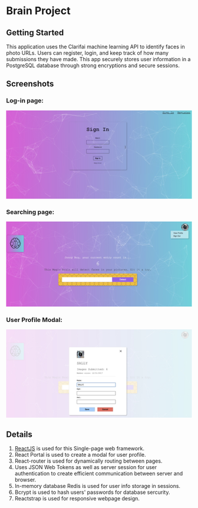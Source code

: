 # Brain Project

## Getting Started

This application uses the Clarifai machine learning API to identify faces in photo URLs. Users can register, login, and keep track of how many submissions they have made. This app securely stores user information in a PostgreSQL database through strong encryptions and secure sessions.

## Screenshots
### Log-in page: 
<img src="https://github.com/QinyiZhu/BrainProject/blob/master/Frontend/screenshots/signin.png" width="600">

### Searching page: 
<img src="https://github.com/QinyiZhu/BrainProject/blob/master/Frontend/screenshots/search.png" width="600">

### User Profile Modal:
<img src="https://github.com/QinyiZhu/BrainProject/blob/master/Frontend/screenshots/profile.png" width="600">

## Details
1. [ReactJS](https://reactjs.org/) is used for this Single-page web framework. 
2. React Portal is used to create a modal for user profile.
3. React-router is used for dynamically routing between pages.
4. Uses JSON Web Tokens as well as server session for user authentication to create efficient communication between server and browser. 
5. In-memory database Redis is used for user info storage in sessions. 
6. Bcrypt is used to hash users' passwords for database sercurity.
7. Reactstrap is used for responsive webpage design.
